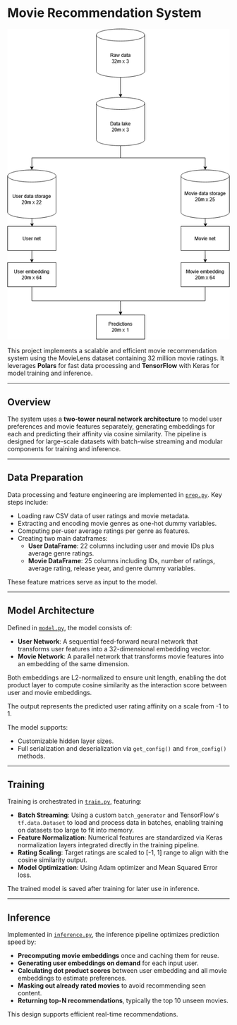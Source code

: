 # Movie Recommendation System

![Architecture](Train.drawio.png)

This project implements a scalable and efficient movie recommendation system using the MovieLens dataset containing 32 million movie ratings. It leverages **Polars** for fast data processing and **TensorFlow** with Keras for model training and inference.

---

## Overview

The system uses a **two-tower neural network architecture** to model user preferences and movie features separately, generating embeddings for each and predicting their affinity via cosine similarity. The pipeline is designed for large-scale datasets with batch-wise streaming and modular components for training and inference.

---

## Data Preparation

Data processing and feature engineering are implemented in [`prep.py`](./prep.py). Key steps include:

- Loading raw CSV data of user ratings and movie metadata.
- Extracting and encoding movie genres as one-hot dummy variables.
- Computing per-user average ratings per genre as features.
- Creating two main dataframes:
  - **User DataFrame**: 22 columns including user and movie IDs plus average genre ratings.
  - **Movie DataFrame**: 25 columns including IDs, number of ratings, average rating, release year, and genre dummy variables.

These feature matrices serve as input to the model.

---

## Model Architecture

Defined in [`model.py`](./model.py), the model consists of:

- **User Network**: A sequential feed-forward neural network that transforms user features into a 32-dimensional embedding vector.
- **Movie Network**: A parallel network that transforms movie features into an embedding of the same dimension.

Both embeddings are L2-normalized to ensure unit length, enabling the dot product layer to compute cosine similarity as the interaction score between user and movie embeddings.

The output represents the predicted user rating affinity on a scale from -1 to 1.

The model supports:

- Customizable hidden layer sizes.
- Full serialization and deserialization via `get_config()` and `from_config()` methods.

---

## Training

Training is orchestrated in [`train.py`](./train.py), featuring:

- **Batch Streaming**: Using a custom `batch_generator` and TensorFlow's `tf.data.Dataset` to load and process data in batches, enabling training on datasets too large to fit into memory.
- **Feature Normalization**: Numerical features are standardized via Keras normalization layers integrated directly in the training pipeline.
- **Rating Scaling**: Target ratings are scaled to [-1, 1] range to align with the cosine similarity output.
- **Model Optimization**: Using Adam optimizer and Mean Squared Error loss.

The trained model is saved after training for later use in inference.

---

## Inference

Implemented in [`inference.py`](./inference.py), the inference pipeline optimizes prediction speed by:

- **Precomputing movie embeddings** once and caching them for reuse.
- **Generating user embeddings on demand** for each input user.
- **Calculating dot product scores** between user embedding and all movie embeddings to estimate preferences.
- **Masking out already rated movies** to avoid recommending seen content.
- **Returning top-N recommendations**, typically the top 10 unseen movies.

This design supports efficient real-time recommendations.
